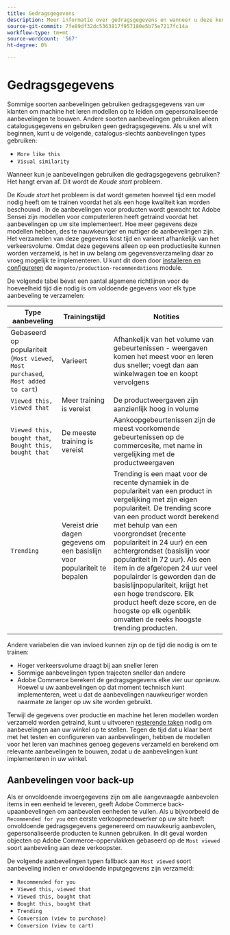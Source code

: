 ```yaml
---
title: Gedragsgegevens
description: Meer informatie over gedragsgegevens en wanneer u deze kunt gaan gebruiken.
source-git-commit: 7fe89df32dc5363817f957180e5b75e7217fc14a
workflow-type: tm+mt
source-wordcount: '567'
ht-degree: 0%

---
```


# Gedragsgegevens

Sommige soorten aanbevelingen gebruiken gedragsgegevens van uw klanten om machine het leren modellen op te leiden om gepersonaliseerde aanbevelingen te bouwen. Andere soorten aanbevelingen gebruiken alleen catalogusgegevens en gebruiken geen gedragsgegevens. Als u snel wilt beginnen, kunt u de volgende, catalogus-slechts aanbevelingen types gebruiken:

- `More like this`
- `Visual similarity`

Wanneer kun je aanbevelingen gebruiken die gedragsgegevens gebruiken? Het hangt ervan af. Dit wordt de _Koude start_ probleem.

De _Koude start_ het probleem is dat wordt gemeten hoeveel tijd een model nodig heeft om te trainen voordat het als een hoge kwaliteit kan worden beschouwd . In de aanbevelingen voor producten wordt gewacht tot Adobe Sensei zijn modellen voor computerleren heeft getraind voordat het aanbevelingen op uw site implementeert. Hoe meer gegevens deze modellen hebben, des te nauwkeuriger en nuttiger de aanbevelingen zijn. Het verzamelen van deze gegevens kost tijd en varieert afhankelijk van het verkeersvolume. Omdat deze gegevens alleen op een productiesite kunnen worden verzameld, is het in uw belang om gegevensverzameling daar zo vroeg mogelijk te implementeren. U kunt dit doen door [installeren en configureren](install-configure.md) de `magento/production-recommendations` module.

De volgende tabel bevat een aantal algemene richtlijnen voor de hoeveelheid tijd die nodig is om voldoende gegevens voor elk type aanbeveling te verzamelen:

| Type aanbeveling | Trainingstijd | Notities |
|---|---|---|
| Gebaseerd op populariteit (`Most viewed`, `Most purchased`, `Most added to cart`) | Varieert | Afhankelijk van het volume van gebeurtenissen - weergaven komen het meest voor en leren dus sneller; voegt dan aan winkelwagen toe en koopt vervolgens |
| `Viewed this, viewed that` | Meer training is vereist | De productweergaven zijn aanzienlijk hoog in volume |
| `Viewed this, bought that`, `Bought this, bought that` | De meeste training is vereist | Aankoopgebeurtenissen zijn de meest voorkomende gebeurtenissen op de commercesite, met name in vergelijking met de productweergaven |
| `Trending` | Vereist drie dagen gegevens om een basislijn voor populariteit te bepalen | Trending is een maat voor de recente dynamiek in de populariteit van een product in vergelijking met zijn eigen populariteit. De trending score van een product wordt berekend met behulp van een voorgrondset (recente populariteit in 24 uur) en een achtergrondset (basislijn voor populariteit in 72 uur). Als een item in de afgelopen 24 uur veel populairder is geworden dan de basislijnpopulariteit, krijgt het een hoge trendscore. Elk product heeft deze score, en de hoogste op elk ogenblik omvatten de reeks hoogste trending producten. |

Andere variabelen die van invloed kunnen zijn op de tijd die nodig is om te trainen:

- Hoger verkeersvolume draagt bij aan sneller leren
- Sommige aanbevelingen typen trajecten sneller dan andere
- Adobe Commerce berekent de gedragsgegevens elke vier uur opnieuw. Hoewel u uw aanbevelingen op dat moment technisch kunt implementeren, weet u dat de aanbevelingen nauwkeuriger worden naarmate ze langer op uw site worden gebruikt.

Terwijl de gegevens over productie en machine het leren modellen worden verzameld worden getraind, kunt u uitvoeren [resterende taken](implementation-workflow.md) nodig om aanbevelingen aan uw winkel op te stellen. Tegen de tijd dat u klaar bent met het testen en configureren van aanbevelingen, hebben de modellen voor het leren van machines genoeg gegevens verzameld en berekend om relevante aanbevelingen te bouwen, zodat u de aanbevelingen kunt implementeren in uw winkel.

## Aanbevelingen voor back-up

Als er onvoldoende invoergegevens zijn om alle aangevraagde aanbevolen items in een eenheid te leveren, geeft Adobe Commerce back-upaanbevelingen om aanbevolen eenheden te vullen. Als u bijvoorbeeld de `Recommended for you` een eerste verkoopmedewerker op uw site heeft onvoldoende gedragsgegevens gegenereerd om nauwkeurig aanbevolen, gepersonaliseerde producten te kunnen gebruiken. In dit geval worden objecten op Adobe Commerce-oppervlakken gebaseerd op de `Most viewed` soort aanbeveling aan deze verkoopster.

De volgende aanbevelingen typen fallback aan `Most viewed` soort aanbeveling indien er onvoldoende inputgegevens zijn verzameld:

- `Recommended for you`
- `Viewed this, viewed that`
- `Viewed this, bought that`
- `Bought this, bought that`
- `Trending`
- `Conversion (view to purchase)`
- `Conversion (view to cart)`
